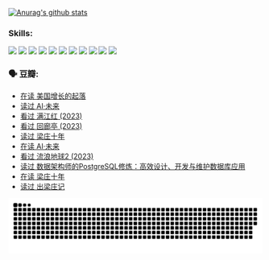 
[![Anurag's github stats](https://github-readme-stats.vercel.app/api?username=w940853815)](https://github.com/anuraghazra/github-readme-stats)

### Skills:

<code><img height="32" src="https://cdn.jsdelivr.net/npm/simple-icons@v5/icons/python.svg"></code>
<code><img height="32" src="https://cdn.jsdelivr.net/npm/simple-icons@v5/icons/javascript.svg"></code>
<code><img height="32" src="https://cdn.jsdelivr.net/npm/simple-icons@v5/icons/django.svg"></code>
<code><img height="32" src="https://cdn.jsdelivr.net/npm/simple-icons@v5/icons/flask.svg"></code>
<code><img height="32" src="https://cdn.jsdelivr.net/npm/simple-icons@v5/icons/vuetify.svg"></code>
<code><img height="32" src="https://cdn.jsdelivr.net/npm/simple-icons@v5/icons/git.svg"></code>
<code><img height="32" src="https://cdn.jsdelivr.net/npm/simple-icons@v5/icons/docker.svg"></code>
<code><img height="32" src="https://cdn.jsdelivr.net/npm/simple-icons@v5/icons/postgresql.svg"></code>
<code><img height="32" src="https://cdn.jsdelivr.net/npm/simple-icons@v5/icons/elasticsearch.svg"></code>
<code><img height="32" src="https://cdn.jsdelivr.net/npm/simple-icons@v5/icons/macos.svg"></code>
<code><img height="32" src="https://cdn.jsdelivr.net/npm/simple-icons@v5/icons/linux.svg"></code>

### 🗣 豆瓣:

<!-- DOUBAN-ACTIVITIES:START -->
- [在读 美国增长的起落](https://www.douban.com/people/136069238/status/4220055912/?_i=83411058)
- [读过 AI·未来](https://www.douban.com/people/136069238/status/4220054171/?_i=83411058)
- [看过 满江红‎ (2023)](https://www.douban.com/people/136069238/status/4219146433/?_i=83411058)
- [看过 回廊亭‎ (2023)](https://www.douban.com/people/136069238/status/4215992758/?_i=83411058)
- [读过 梁庄十年](https://www.douban.com/people/136069238/status/4206664969/?_i=83411058)
- [在读 AI·未来](https://www.douban.com/people/136069238/status/4206653520/?_i=83411058)
- [看过 流浪地球2‎ (2023)](https://www.douban.com/people/136069238/status/4199558549/?_i=83411058)
- [读过 数据架构师的PostgreSQL修炼：高效设计、开发与维护数据库应用](https://www.douban.com/people/136069238/status/4199451104/?_i=83411058)
- [在读 梁庄十年](https://www.douban.com/people/136069238/status/4198822794/?_i=83411058)
- [读过 出梁庄记](https://www.douban.com/people/136069238/status/4198821001/?_i=83411058)
<!-- DOUBAN-ACTIVITIES:END -->


![Snake animation](https://raw.githubusercontent.com/w940853815/w940853815/output/github-contribution-grid-snake.svg)

<!--
**w940853815/w940853815** is a ✨ _special_ ✨ repository because its `README.md` (this file) appears on your GitHub profile.

Here are some ideas to get you started:

- 🔭 I’m currently working on ...
- 🌱 I’m currently learning ...
- 👯 I’m looking to collaborate on ...
- 🤔 I’m looking for help with ...
- 💬 Ask me about ...
- 📫 How to reach me: ...
- 😄 Pronouns: ...
- ⚡ Fun fact: ...
-->
